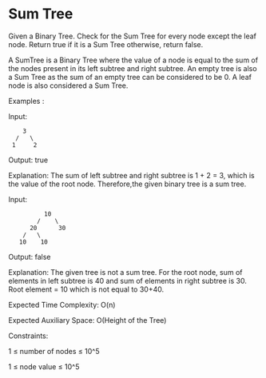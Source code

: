 # Sum Tree

Given a Binary Tree. Check for the Sum Tree for every node except the leaf node. Return true if it is a Sum Tree otherwise, return false.

A SumTree is a Binary Tree where the value of a node is equal to the sum of the nodes present in its left subtree and right subtree. An empty tree is also a Sum Tree as the sum of an empty tree can be considered to be 0. A leaf node is also considered a Sum Tree.

Examples :

Input:

```
    3
  /   \    
 1     2
```
 
Output: true

Explanation: The sum of left subtree and right subtree is 1 + 2 = 3, which is the value of the root node. Therefore,the given binary tree is a sum tree.

Input:
```
          10
        /    \
      20      30
    /   \ 
   10    10
```
Output: false

Explanation: The given tree is not a sum tree. For the root node, sum of elements in left subtree is 40 and sum of elements in right subtree is 30. Root element = 10 which is not equal to 30+40.

Expected Time Complexity: O(n)

Expected Auxiliary Space: O(Height of the Tree)

Constraints:

1 ≤ number of nodes ≤ 10^5

1 ≤ node value ≤ 10^5
